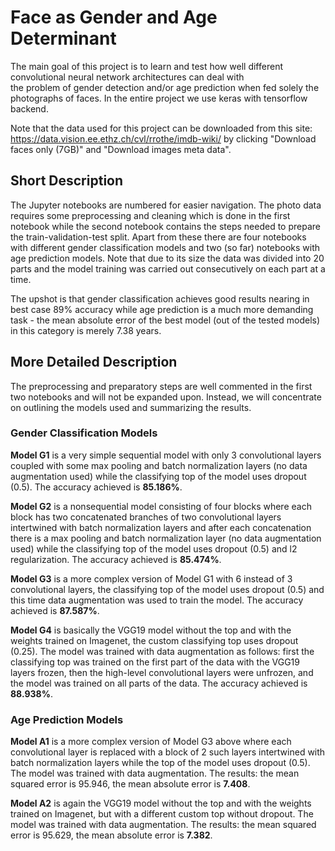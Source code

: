 # Face as Gender and Age Determinant  
The main goal of this project is to learn and test how well different convolutional neural network architectures can deal with <br> 
the problem of gender detection and/or age prediction when fed solely the photographs of faces. In the entire project we use keras with tensorflow backend.

Note that the data used for this project can be downloaded from this site: https://data.vision.ee.ethz.ch/cvl/rrothe/imdb-wiki/
by clicking "Download faces only (7GB)" and "Download images meta data".

## Short Description
The Jupyter notebooks are numbered for easier navigation. The photo data requires some preprocessing and cleaning which is done in the first notebook while the second notebook contains the steps needed to prepare the train-validation-test split. Apart from these there are four notebooks with different gender classification models and two (so far) notebooks with age prediction models. Note that due to its size the data was divided into 20 parts and the model training was carried out consecutively on each part at a time.

The upshot is that gender classification achieves good results nearing in best case 89% accuracy while age prediction is a much more demanding task - the mean absolute error of the best model (out of the tested models) in this category is merely 7.38 years.

## More Detailed Description
The preprocessing and preparatory steps are well commented in the first two notebooks and will not be expanded upon. Instead, we will concentrate on outlining the models used and summarizing the results.

### Gender Classification Models
**Model G1** is a very simple sequential model with only 3 convolutional layers coupled with some max pooling and batch normalization layers (no data augmentation used) while the classifying top of the model uses dropout (0.5). The accuracy achieved is **85.186%**.

**Model G2** is a nonsequential model consisting of four blocks where each block has two concatenated branches of two convolutional layers intertwined with batch normalization layers and after each concatenation there is a max pooling and batch normalization layer (no data augmentation used) while the classifying top of the model uses dropout (0.5) and l2 regularization. The accuracy achieved is **85.474%**.

**Model G3** is a more complex version of Model G1 with 6 instead of 3 convolutional layers, the classifying top of the model uses dropout (0.5) and this time data augmentation was used to train the model. The accuracy achieved is **87.587%**.

**Model G4** is basically the VGG19 model without the top and with the weights trained on Imagenet, the custom classifying top uses dropout (0.25). The model was trained with data augmentation as follows: first the classifying top was trained on the first part of the data with the VGG19 layers frozen, then the high-level convolutional layers were unfrozen, and the model was trained on all parts of the data. The accuracy achieved is **88.938%**.

### Age Prediction Models
**Model A1** is a more complex version of Model G3 above where each convolutional layer is replaced with a block of 2 such layers intertwined with batch normalization layers while the top of the model uses dropout (0.5). The model was trained with data augmentation. The results: the mean squared error is 95.946, the mean absolute error is **7.408**.

**Model A2** is again the VGG19 model without the top and with the weights trained on Imagenet, but with a different custom top without dropout. The model was trained with data augmentation. The results: the mean squared error is 95.629, the mean absolute error is **7.382**.
